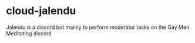 # cloud-jalendu
Jalendu is a discord bot mainly to perform moderator tasks on the Gay Men Meditating discord
